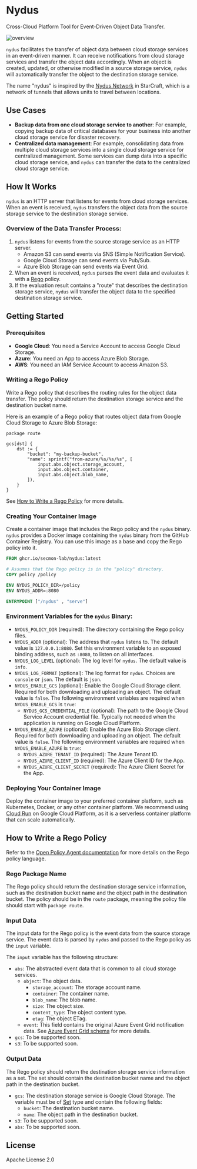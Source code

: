 # Nydus

Cross-Cloud Platform Tool for Event-Driven Object Data Transfer.

![overview](https://github.com/user-attachments/assets/514b04ce-7ca7-4f68-830f-b94ca54f1d87)

`nydus` facilitates the transfer of object data between cloud storage services in an event-driven manner. It can receive notifications from cloud storage services and transfer the object data accordingly. When an object is created, updated, or otherwise modified in a source storage service, `nydus` will automatically transfer the object to the destination storage service.

The name "nydus" is inspired by the [Nydus Network](https://starcraft.fandom.com/wiki/Nydus_network) in StarCraft, which is a network of tunnels that allows units to travel between locations.

## Use Cases

- **Backup data from one cloud storage service to another**: For example, copying backup data of critical databases for your business into another cloud storage service for disaster recovery.
- **Centralized data management**: For example, consolidating data from multiple cloud storage services into a single cloud storage service for centralized management. Some services can dump data into a specific cloud storage service, and `nydus` can transfer the data to the centralized cloud storage service.

## How It Works

`nydus` is an HTTP server that listens for events from cloud storage services. When an event is received, `nydus` transfers the object data from the source storage service to the destination storage service.

### Overview of the Data Transfer Process:

1. `nydus` listens for events from the source storage service as an HTTP server.
    - Amazon S3 can send events via SNS (Simple Notification Service).
    - Google Cloud Storage can send events via Pub/Sub.
    - Azure Blob Storage can send events via Event Grid.
2. When an event is received, `nydus` parses the event data and evaluates it with a [Rego](https://www.openpolicyagent.org/docs/latest/policy-language/) policy.
3. If the evaluation result contains a "route" that describes the destination storage service, `nydus` will transfer the object data to the specified destination storage service.

## Getting Started

### Prerequisites

- **Google Cloud**: You need a Service Account to access Google Cloud Storage.
- **Azure**: You need an App to access Azure Blob Storage.
- **AWS**: You need an IAM Service Account to access Amazon S3.

### Writing a Rego Policy

Write a Rego policy that describes the routing rules for the object data transfer. The policy should return the destination storage service and the destination bucket name.

Here is an example of a Rego policy that routes object data from Google Cloud Storage to Azure Blob Storage:

```rego
package route

gcs[dst] {
    dst := {
        "bucket": "my-backup-bucket",
        "name": sprintf("from-azure/%s/%s/%s", [
            input.abs.object.storage_account,
            input.abs.object.container,
            input.abs.object.blob_name,
        ]),
    }
}
```

See [How to Write a Rego Policy](#how-to-write-a-rego-policy) for more details.

### Creating Your Container Image

Create a container image that includes the Rego policy and the `nydus` binary. `nydus` provides a Docker image containing the `nydus` binary from the GitHub Container Registry. You can use this image as a base and copy the Rego policy into it.

```Dockerfile
FROM ghcr.io/secmon-lab/nydus:latest

# Assumes that the Rego policy is in the "policy" directory.
COPY policy /policy

ENV NYDUS_POLICY_DIR=/policy
ENV NYDUS_ADDR=:8080

ENTRYPOINT ["/nydus" , "serve"]
```

### Environment Variables for the `nydus` Binary:

- `NYDUS_POLICY_DIR` (required): The directory containing the Rego policy files.
- `NYDUS_ADDR` (optional): The address that `nydus` listens to. The default value is `127.0.0.1:8080`. Set this environment variable to an exposed binding address, such as `:8080`, to listen on all interfaces.
- `NYDUS_LOG_LEVEL` (optional): The log level for `nydus`. The default value is `info`.
- `NYDUS_LOG_FORMAT` (optional): The log format for `nydus`. Choices are `console` or `json`. The default is `json`.
- `NYDUS_ENABLE_GCS` (optional): Enable the Google Cloud Storage client. Required for both downloading and uploading an object. The default value is `false`. The following environment variables are required when `NYDUS_ENABLE_GCS` is `true`:
  - `NYDUS_GCS_CREDENTIAL_FILE` (optional): The path to the Google Cloud Service Account credential file. Typically not needed when the application is running on Google Cloud Platform.
- `NYDUS_ENABLE_AZURE` (optional): Enable the Azure Blob Storage client. Required for both downloading and uploading an object. The default value is `false`. The following environment variables are required when `NYDUS_ENABLE_AZURE` is `true`:
  - `NYDUS_AZURE_TENANT_ID` (required): The Azure Tenant ID.
  - `NYDUS_AZURE_CLIENT_ID` (required): The Azure Client ID for the App.
  - `NYDUS_AZURE_CLIENT_SECRET` (required): The Azure Client Secret for the App.

### Deploying Your Container Image

Deploy the container image to your preferred container platform, such as Kubernetes, Docker, or any other container platform. We recommend using [Cloud Run](https://cloud.google.com/run?hl=en) on Google Cloud Platform, as it is a serverless container platform that can scale automatically.

## How to Write a Rego Policy

Refer to the [Open Policy Agent documentation](https://www.openpolicyagent.org/docs/latest/policy-language/) for more details on the Rego policy language.

### Rego Package Name

The Rego policy should return the destination storage service information, such as the destination bucket name and the object path in the destination bucket. The policy should be in the `route` package, meaning the policy file should start with `package route`.

### Input Data

The input data for the Rego policy is the event data from the source storage service. The event data is parsed by `nydus` and passed to the Rego policy as the `input` variable.

The `input` variable has the following structure:

- `abs`: The abstracted event data that is common to all cloud storage services.
  - `object`: The object data.
    - `storage_account`: The storage account name.
    - `container`: The container name.
    - `blob_name`: The blob name.
    - `size`: The object size.
    - `content_type`: The object content type.
    - `etag`: The object ETag.
  - `event`: This field contains the original Azure Event Grid notification data. See [Azure Event Grid schema](https://docs.microsoft.com/en-us/azure/event-grid/event-schema-blob-storage?tabs=event-grid) for more details.
- `gcs`: To be supported soon.
- `s3`: To be supported soon.

### Output Data

The Rego policy should return the destination storage service information as a set. The set should contain the destination bucket name and the object path in the destination bucket.

- `gcs`: The destination storage service is Google Cloud Storage. The variable must be of [Set](https://www.openpolicyagent.org/docs/latest/policy-language/#sets) type and contain the following fields:
  - `bucket`: The destination bucket name.
  - `name`: The object path in the destination bucket.
- `s3`: To be supported soon.
- `abs`: To be supported soon.

## License

Apache License 2.0